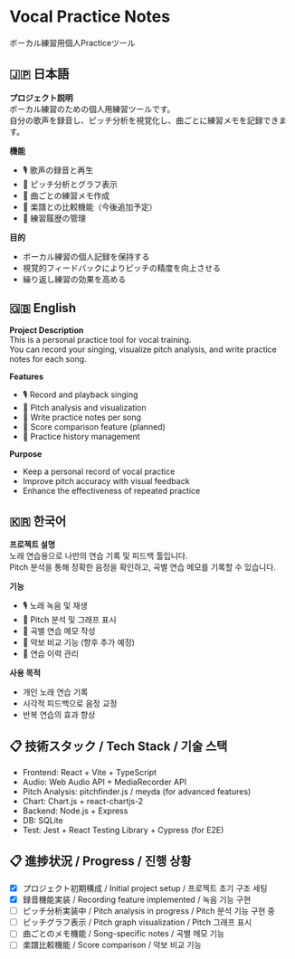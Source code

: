 
# Vocal Practice Notes  
ボーカル練習用個人Practiceツール

## 🇯🇵 日本語

**プロジェクト説明**  
ボーカル練習のための個人用練習ツールです。  
自分の歌声を録音し、ピッチ分析を視覚化し、曲ごとに練習メモを記録できます。

**機能**  
- 🎙️ 歌声の録音と再生
- 🎼 ピッチ分析とグラフ表示
- 📝 曲ごとの練習メモ作成
- 🎻 楽譜との比較機能（今後追加予定）
- 🎹 練習履歴の管理

**目的**  
- ボーカル練習の個人記録を保持する  
- 視覚的フィードバックによりピッチの精度を向上させる  
- 繰り返し練習の効果を高める

## 🇬🇧 English

**Project Description**  
This is a personal practice tool for vocal training.  
You can record your singing, visualize pitch analysis, and write practice notes for each song.

**Features**  
- 🎙️ Record and playback singing
- 🎼 Pitch analysis and visualization
- 📝 Write practice notes per song
- 🎻 Score comparison feature (planned)
- 🎹 Practice history management

**Purpose**  
- Keep a personal record of vocal practice  
- Improve pitch accuracy with visual feedback  
- Enhance the effectiveness of repeated practice

## 🇰🇷 한국어

**프로젝트 설명**  
노래 연습용으로 나만의 연습 기록 및 피드백 툴입니다.  
Pitch 분석을 통해 정확한 음정을 확인하고, 곡별 연습 메모를 기록할 수 있습니다.

**기능**  
- 🎙️ 노래 녹음 및 재생
- 🎼 Pitch 분석 및 그래프 표시
- 📝 곡별 연습 메모 작성
- 🎻 악보 비교 기능 (향후 추가 예정)
- 🎹 연습 이력 관리

**사용 목적**  
- 개인 노래 연습 기록  
- 시각적 피드백으로 음정 교정  
- 반복 연습의 효과 향상

## 📋 技術スタック / Tech Stack / 기술 스택

- Frontend: React + Vite + TypeScript
- Audio: Web Audio API + MediaRecorder API
- Pitch Analysis: pitchfinder.js / meyda (for advanced features)
- Chart: Chart.js + react-chartjs-2
- Backend: Node.js + Express
- DB: SQLite
- Test: Jest + React Testing Library + Cypress (for E2E)

## 📋 進捗状況 / Progress / 진행 상황

- [x] プロジェクト初期構成 / Initial project setup / 프로젝트 초기 구조 세팅
- [x] 録音機能実装 / Recording feature implemented / 녹음 기능 구현
- [ ] ピッチ分析実装中 / Pitch analysis in progress / Pitch 분석 기능 구현 중
- [ ] ピッチグラフ表示 / Pitch graph visualization / Pitch 그래프 표시
- [ ] 曲ごとのメモ機能 / Song-specific notes / 곡별 메모 기능
- [ ] 楽譜比較機能 / Score comparison / 악보 비교 기능
